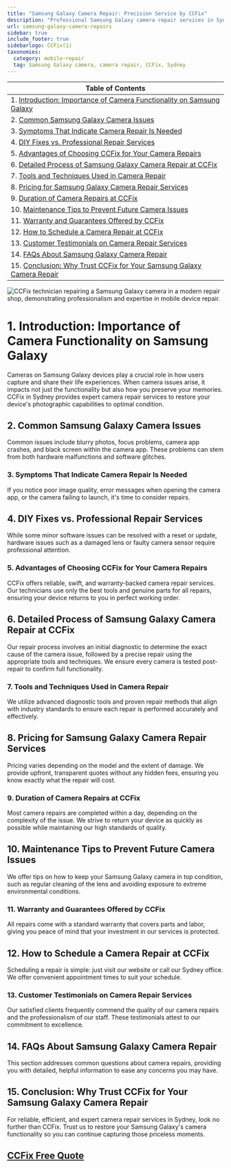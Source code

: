 ```yaml
---
title: "Samsung Galaxy Camera Repair: Precision Service by CCFix"
description: "Professional Samsung Galaxy camera repair services in Sydney. Quick, reliable, and backed by a warranty. Contact CCFix for a free quote today!"
url: samsung-galaxy-camera-repairs
sidebar: true
include_footer: true
sidebarlogo: CCFix(1)
taxonomies:
  category: mobile-repair
  tag: Samsung Galaxy camera, camera repair, CCFix, Sydney
---
```


| **Table of Contents**                                               |
|---------------------------------------------------------------------|
| 1. [Introduction: Importance of Camera Functionality on Samsung Galaxy](#1-introduction-importance-of-camera-functionality-on-samsung-galaxy) |
| 2. [Common Samsung Galaxy Camera Issues](#2-common-samsung-galaxy-camera-issues) |
| 3. [Symptoms That Indicate Camera Repair Is Needed](#3-symptoms-that-indicate-camera-repair-is-needed) |
| 4. [DIY Fixes vs. Professional Repair Services](#4-diy-fixes-vs-professional-repair-services) |
| 5. [Advantages of Choosing CCFix for Your Camera Repairs](#5-advantages-of-choosing-ccfix-for-your-camera-repairs) |
| 6. [Detailed Process of Samsung Galaxy Camera Repair at CCFix](#6-detailed-process-of-samsung-galaxy-camera-repair-at-ccfix) |
| 7. [Tools and Techniques Used in Camera Repair](#7-tools-and-techniques-used-in-camera-repair) |
| 8. [Pricing for Samsung Galaxy Camera Repair Services](#8-pricing-for-samsung-galaxy-camera-repair-services) |
| 9. [Duration of Camera Repairs at CCFix](#9-duration-of-camera-repairs-at-ccfix) |
| 10. [Maintenance Tips to Prevent Future Camera Issues](#10-maintenance-tips-to-prevent-future-camera-issues) |
| 11. [Warranty and Guarantees Offered by CCFix](#11-warranty-and-guarantees-offered-by-ccfix) |
| 12. [How to Schedule a Camera Repair at CCFix](#12-how-to-schedule-a-camera-repair-at-ccfix) |
| 13. [Customer Testimonials on Camera Repair Services](#13-customer-testimonials-on-camera-repair-services) |
| 14. [FAQs About Samsung Galaxy Camera Repair](#14-faqs-about-samsung-galaxy-camera-repair) |
| 15. [Conclusion: Why Trust CCFix for Your Samsung Galaxy Camera Repair](#15-conclusion-why-trust-ccfix-for-your-samsung-galaxy-camera-repair) |

![CCFix technician repairing a Samsung Galaxy camera in a modern repair shop, demonstrating professionalism and expertise in mobile device repair.](/images/galaxy-samsung-camera-repair.webp "A professional technician at CCFix is shown repairing the camera of a Samsung Galaxy. The modern, well-equipped repair shop highlights the high standards of service. The CCFix logo is prominently displayed, reinforcing the brand’s commitment to quality.")


# **1. Introduction: Importance of Camera Functionality on Samsung Galaxy**
Cameras on Samsung Galaxy devices play a crucial role in how users capture and share their life experiences. When camera issues arise, it impacts not just the functionality but also how you preserve your memories. CCFix in Sydney provides expert camera repair services to restore your device's photographic capabilities to optimal condition.

## **2. Common Samsung Galaxy Camera Issues**
Common issues include blurry photos, focus problems, camera app crashes, and black screen within the camera app. These problems can stem from both hardware malfunctions and software glitches.

### **3. Symptoms That Indicate Camera Repair Is Needed**
If you notice poor image quality, error messages when opening the camera app, or the camera failing to launch, it's time to consider repairs.

## **4. DIY Fixes vs. Professional Repair Services**
While some minor software issues can be resolved with a reset or update, hardware issues such as a damaged lens or faulty camera sensor require professional attention.

### **5. Advantages of Choosing CCFix for Your Camera Repairs**
CCFix offers reliable, swift, and warranty-backed camera repair services. Our technicians use only the best tools and genuine parts for all repairs, ensuring your device returns to you in perfect working order.

## **6. Detailed Process of Samsung Galaxy Camera Repair at CCFix**
Our repair process involves an initial diagnostic to determine the exact cause of the camera issue, followed by a precise repair using the appropriate tools and techniques. We ensure every camera is tested post-repair to confirm full functionality.

### **7. Tools and Techniques Used in Camera Repair**
We utilize advanced diagnostic tools and proven repair methods that align with industry standards to ensure each repair is performed accurately and effectively.

## **8. Pricing for Samsung Galaxy Camera Repair Services**
Pricing varies depending on the model and the extent of damage. We provide upfront, transparent quotes without any hidden fees, ensuring you know exactly what the repair will cost.

### **9. Duration of Camera Repairs at CCFix**
Most camera repairs are completed within a day, depending on the complexity of the issue. We strive to return your device as quickly as possible while maintaining our high standards of quality.

## **10. Maintenance Tips to Prevent Future Camera Issues**
We offer tips on how to keep your Samsung Galaxy camera in top condition, such as regular cleaning of the lens and avoiding exposure to extreme environmental conditions.

### **11. Warranty and Guarantees Offered by CCFix**
All repairs come with a standard warranty that covers parts and labor, giving you peace of mind that your investment in our services is protected.

## **12. How to Schedule a Camera Repair at CCFix**
Scheduling a repair is simple: just visit our website or call our Sydney office. We offer convenient appointment times to suit your schedule.

### **13. Customer Testimonials on Camera Repair Services**
Our satisfied clients frequently commend the quality of our camera repairs and the professionalism of our staff. These testimonials attest to our commitment to excellence.

## **14. FAQs About Samsung Galaxy Camera Repair**
This section addresses common questions about camera repairs, providing you with detailed, helpful information to ease any concerns you may have.

## **15. Conclusion: Why Trust CCFix for Your Samsung Galaxy Camera Repair**
For reliable, efficient, and expert camera repair services in Sydney, look no further than CCFix. Trust us to restore your Samsung Galaxy's camera functionality so you can continue capturing those priceless moments.

 ## [CCFix Free Quote](https://form.jotform.com/241402975332857)
